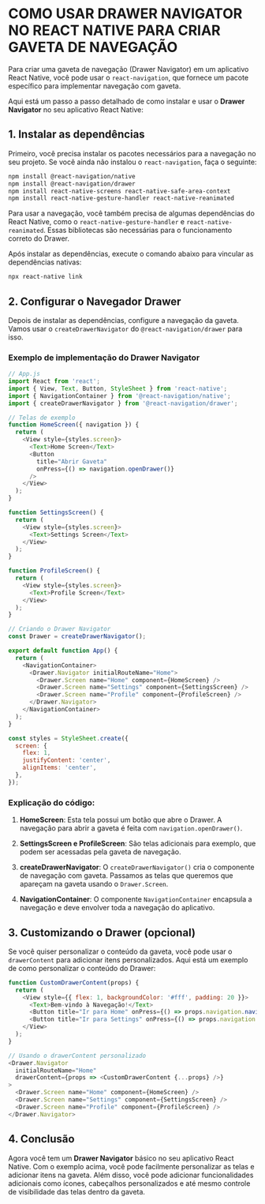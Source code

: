 # COMO USAR DRAWER NAVIGATOR NO REACT NATIVE PARA CRIAR GAVETA DE NAVEGAÇÃO
Para criar uma gaveta de navegação (Drawer Navigator) em um aplicativo React Native, você pode usar o `react-navigation`, que fornece um pacote específico para implementar navegação com gaveta.

Aqui está um passo a passo detalhado de como instalar e usar o **Drawer Navigator** no seu aplicativo React Native:

## 1. **Instalar as dependências**
Primeiro, você precisa instalar os pacotes necessários para a navegação no seu projeto. Se você ainda não instalou o `react-navigation`, faça o seguinte:

```bash
npm install @react-navigation/native
npm install @react-navigation/drawer
npm install react-native-screens react-native-safe-area-context
npm install react-native-gesture-handler react-native-reanimated
```

Para usar a navegação, você também precisa de algumas dependências do React Native, como o `react-native-gesture-handler` e `react-native-reanimated`. Essas bibliotecas são necessárias para o funcionamento correto do Drawer.

Após instalar as dependências, execute o comando abaixo para vincular as dependências nativas:

```bash
npx react-native link
```

## 2. **Configurar o Navegador Drawer**
Depois de instalar as dependências, configure a navegação da gaveta. Vamos usar o `createDrawerNavigator` do `@react-navigation/drawer` para isso.

### Exemplo de implementação do Drawer Navigator
```javascript
// App.js
import React from 'react';
import { View, Text, Button, StyleSheet } from 'react-native';
import { NavigationContainer } from '@react-navigation/native';
import { createDrawerNavigator } from '@react-navigation/drawer';

// Telas de exemplo
function HomeScreen({ navigation }) {
  return (
    <View style={styles.screen}>
      <Text>Home Screen</Text>
      <Button
        title="Abrir Gaveta"
        onPress={() => navigation.openDrawer()}
      />
    </View>
  );
}

function SettingsScreen() {
  return (
    <View style={styles.screen}>
      <Text>Settings Screen</Text>
    </View>
  );
}

function ProfileScreen() {
  return (
    <View style={styles.screen}>
      <Text>Profile Screen</Text>
    </View>
  );
}

// Criando o Drawer Navigator
const Drawer = createDrawerNavigator();

export default function App() {
  return (
    <NavigationContainer>
      <Drawer.Navigator initialRouteName="Home">
        <Drawer.Screen name="Home" component={HomeScreen} />
        <Drawer.Screen name="Settings" component={SettingsScreen} />
        <Drawer.Screen name="Profile" component={ProfileScreen} />
      </Drawer.Navigator>
    </NavigationContainer>
  );
}

const styles = StyleSheet.create({
  screen: {
    flex: 1,
    justifyContent: 'center',
    alignItems: 'center',
  },
});
```

### Explicação do código:
1. **HomeScreen**: Esta tela possui um botão que abre o Drawer. A navegação para abrir a gaveta é feita com `navigation.openDrawer()`.

2. **SettingsScreen e ProfileScreen**: São telas adicionais para exemplo, que podem ser acessadas pela gaveta de navegação.

3. **createDrawerNavigator**: O `createDrawerNavigator()` cria o componente de navegação com gaveta. Passamos as telas que queremos que apareçam na gaveta usando o `Drawer.Screen`.

4. **NavigationContainer**: O componente `NavigationContainer` encapsula a navegação e deve envolver toda a navegação do aplicativo.

## 3. **Customizando o Drawer (opcional)**
Se você quiser personalizar o conteúdo da gaveta, você pode usar o `drawerContent` para adicionar itens personalizados. Aqui está um exemplo de como personalizar o conteúdo do Drawer:

```javascript
function CustomDrawerContent(props) {
  return (
    <View style={{ flex: 1, backgroundColor: '#fff', padding: 20 }}>
      <Text>Bem-vindo à Navegação!</Text>
      <Button title="Ir para Home" onPress={() => props.navigation.navigate('Home')} />
      <Button title="Ir para Settings" onPress={() => props.navigation.navigate('Settings')} />
    </View>
  );
}

// Usando o drawerContent personalizado
<Drawer.Navigator
  initialRouteName="Home"
  drawerContent={props => <CustomDrawerContent {...props} />}
>
  <Drawer.Screen name="Home" component={HomeScreen} />
  <Drawer.Screen name="Settings" component={SettingsScreen} />
  <Drawer.Screen name="Profile" component={ProfileScreen} />
</Drawer.Navigator>
```

## 4. **Conclusão**
Agora você tem um **Drawer Navigator** básico no seu aplicativo React Native. Com o exemplo acima, você pode facilmente personalizar as telas e adicionar itens na gaveta. Além disso, você pode adicionar funcionalidades adicionais como ícones, cabeçalhos personalizados e até mesmo controle de visibilidade das telas dentro da gaveta.